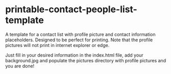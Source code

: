 # printable-contact-people-list-template
A template for a contact list with profile picture and contact information placeholders. Designed to be perfect for printing. Note that the profile pictures will not print in internet explorer or edge.

Just fill in your desired information in the index.html file, add your background.jpg and populate the pictures directory with profile pictures and you are done!
